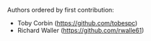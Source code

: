 
Authors ordered by first contribution:

 - Toby Corbin (https://github.com/tobespc)
 - Richard Waller (https://github.com/rwalle61)
